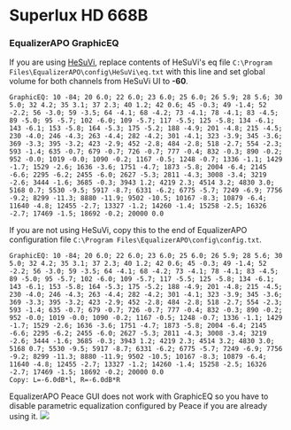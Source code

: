 # Superlux HD 668B
### EqualizerAPO GraphicEQ
If you are using [HeSuVi](https://sourceforge.net/projects/hesuvi/), replace contents of HeSuVi's eq file `C:\Program Files\EqualizerAPO\config\HeSuVi\eq.txt` with this line and set global volume for both channels from HeSuVi UI to **-60**.
```
GraphicEQ: 10 -84; 20 6.0; 22 6.0; 23 6.0; 25 6.0; 26 5.9; 28 5.6; 30 5.0; 32 4.2; 35 3.1; 37 2.3; 40 1.2; 42 0.6; 45 -0.3; 49 -1.4; 52 -2.2; 56 -3.0; 59 -3.5; 64 -4.1; 68 -4.2; 73 -4.1; 78 -4.1; 83 -4.5; 89 -5.0; 95 -5.7; 102 -6.0; 109 -5.7; 117 -5.5; 125 -5.8; 134 -6.1; 143 -6.1; 153 -5.8; 164 -5.3; 175 -5.2; 188 -4.9; 201 -4.8; 215 -4.5; 230 -4.0; 246 -4.3; 263 -4.4; 282 -4.2; 301 -4.1; 323 -3.9; 345 -3.6; 369 -3.3; 395 -3.2; 423 -2.9; 452 -2.8; 484 -2.8; 518 -2.7; 554 -2.3; 593 -1.4; 635 -0.7; 679 -0.7; 726 -0.7; 777 -0.4; 832 -0.3; 890 -0.2; 952 -0.0; 1019 -0.0; 1090 -0.2; 1167 -0.5; 1248 -0.7; 1336 -1.1; 1429 -1.7; 1529 -2.6; 1636 -3.6; 1751 -4.7; 1873 -5.8; 2004 -6.4; 2145 -6.6; 2295 -6.2; 2455 -6.0; 2627 -5.3; 2811 -4.3; 3008 -3.4; 3219 -2.6; 3444 -1.6; 3685 -0.3; 3943 1.2; 4219 2.3; 4514 3.2; 4830 3.0; 5168 0.7; 5530 -9.5; 5917 -8.7; 6331 -6.2; 6775 -5.7; 7249 -6.9; 7756 -9.2; 8299 -11.3; 8880 -11.9; 9502 -10.5; 10167 -8.3; 10879 -6.4; 11640 -4.8; 12455 -2.7; 13327 -1.2; 14260 -1.4; 15258 -2.5; 16326 -2.7; 17469 -1.5; 18692 -0.2; 20000 0.0
```
If you are not using HeSuVi, copy this to the end of EqualizerAPO configuration file `C:\Program Files\EqualizerAPO\config\config.txt`.
```
GraphicEQ: 10 -84; 20 6.0; 22 6.0; 23 6.0; 25 6.0; 26 5.9; 28 5.6; 30 5.0; 32 4.2; 35 3.1; 37 2.3; 40 1.2; 42 0.6; 45 -0.3; 49 -1.4; 52 -2.2; 56 -3.0; 59 -3.5; 64 -4.1; 68 -4.2; 73 -4.1; 78 -4.1; 83 -4.5; 89 -5.0; 95 -5.7; 102 -6.0; 109 -5.7; 117 -5.5; 125 -5.8; 134 -6.1; 143 -6.1; 153 -5.8; 164 -5.3; 175 -5.2; 188 -4.9; 201 -4.8; 215 -4.5; 230 -4.0; 246 -4.3; 263 -4.4; 282 -4.2; 301 -4.1; 323 -3.9; 345 -3.6; 369 -3.3; 395 -3.2; 423 -2.9; 452 -2.8; 484 -2.8; 518 -2.7; 554 -2.3; 593 -1.4; 635 -0.7; 679 -0.7; 726 -0.7; 777 -0.4; 832 -0.3; 890 -0.2; 952 -0.0; 1019 -0.0; 1090 -0.2; 1167 -0.5; 1248 -0.7; 1336 -1.1; 1429 -1.7; 1529 -2.6; 1636 -3.6; 1751 -4.7; 1873 -5.8; 2004 -6.4; 2145 -6.6; 2295 -6.2; 2455 -6.0; 2627 -5.3; 2811 -4.3; 3008 -3.4; 3219 -2.6; 3444 -1.6; 3685 -0.3; 3943 1.2; 4219 2.3; 4514 3.2; 4830 3.0; 5168 0.7; 5530 -9.5; 5917 -8.7; 6331 -6.2; 6775 -5.7; 7249 -6.9; 7756 -9.2; 8299 -11.3; 8880 -11.9; 9502 -10.5; 10167 -8.3; 10879 -6.4; 11640 -4.8; 12455 -2.7; 13327 -1.2; 14260 -1.4; 15258 -2.5; 16326 -2.7; 17469 -1.5; 18692 -0.2; 20000 0.0
Copy: L=-6.0dB*l, R=-6.0dB*R
```
EqualizerAPO Peace GUI does not work with GraphicEQ so you have to disable parametric equalization configured by Peace if you are already using it.
![](https://raw.githubusercontent.com/jaakkopasanen/AutoEq/master/results/Innerfidelity%202017/innerfidelity/onear/Superlux%20HD%20668B/Superlux%20HD%20668B.png)
